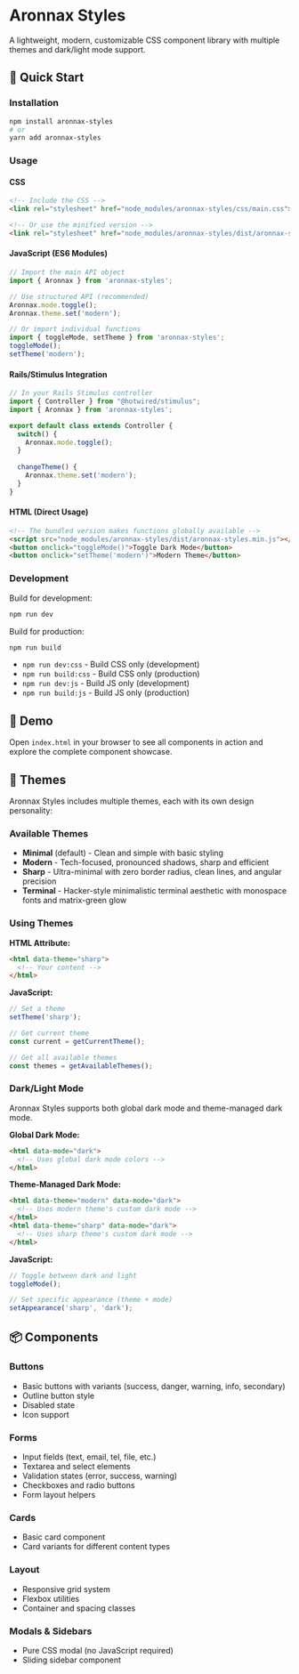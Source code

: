 # Aronnax Styles

A lightweight, modern, customizable CSS component library with multiple themes and dark/light mode support.

## 🚀 Quick Start

### Installation

```bash
npm install aronnax-styles
# or
yarn add aronnax-styles
```

### Usage

#### CSS

```html
<!-- Include the CSS -->
<link rel="stylesheet" href="node_modules/aronnax-styles/css/main.css">

<!-- Or use the minified version -->
<link rel="stylesheet" href="node_modules/aronnax-styles/dist/aronnax-styles.min.css">
```

#### JavaScript (ES6 Modules)

```javascript
// Import the main API object
import { Aronnax } from 'aronnax-styles';

// Use structured API (recommended)
Aronnax.mode.toggle();
Aronnax.theme.set('modern');

// Or import individual functions
import { toggleMode, setTheme } from 'aronnax-styles';
toggleMode();
setTheme('modern');
```

#### Rails/Stimulus Integration

```javascript
// In your Rails Stimulus controller
import { Controller } from "@hotwired/stimulus";
import { Aronnax } from 'aronnax-styles';

export default class extends Controller {
  switch() {
    Aronnax.mode.toggle();
  }
  
  changeTheme() {
    Aronnax.theme.set('modern');
  }
}
```

#### HTML (Direct Usage)

```html
<!-- The bundled version makes functions globally available -->
<script src="node_modules/aronnax-styles/dist/aronnax-styles.min.js"></script>
<button onclick="toggleMode()">Toggle Dark Mode</button>
<button onclick="setTheme('modern')">Modern Theme</button>
```

### Development

Build for development:
```bash
npm run dev
```

Build for production:
```bash
npm run build
```
- `npm run dev:css` - Build CSS only (development)
- `npm run build:css` - Build CSS only (production)
- `npm run dev:js` - Build JS only (development)
- `npm run build:js` - Build JS only (production)

## 📄 Demo

Open `index.html` in your browser to see all components in action and explore the complete component showcase.

## 🎨 Themes

Aronnax Styles includes multiple themes, each with its own design personality:

### Available Themes

- **Minimal** (default) - Clean and simple with basic styling
- **Modern** - Tech-focused, pronounced shadows, sharp and efficient
- **Sharp** - Ultra-minimal with zero border radius, clean lines, and angular precision
- **Terminal** - Hacker-style minimalistic terminal aesthetic with monospace fonts and matrix-green glow

### Using Themes

**HTML Attribute:**
```html
<html data-theme="sharp">
  <!-- Your content -->
</html>
```

**JavaScript:**
```javascript
// Set a theme
setTheme('sharp');

// Get current theme
const current = getCurrentTheme();

// Get all available themes
const themes = getAvailableThemes();
```

### Dark/Light Mode

Aronnax Styles supports both global dark mode and theme-managed dark mode.

**Global Dark Mode:**
```html
<html data-mode="dark">
  <!-- Uses global dark mode colors -->
</html>
```

**Theme-Managed Dark Mode:**
```html
<html data-theme="modern" data-mode="dark">
  <!-- Uses modern theme's custom dark mode -->
</html>
<html data-theme="sharp" data-mode="dark">
  <!-- Uses sharp theme's custom dark mode -->
</html>
```

**JavaScript:**
```javascript
// Toggle between dark and light
toggleMode();

// Set specific appearance (theme + mode)
setAppearance('sharp', 'dark');
```

## 📦 Components

### Buttons
- Basic buttons with variants (success, danger, warning, info, secondary)
- Outline button style
- Disabled state
- Icon support

### Forms
- Input fields (text, email, tel, file, etc.)
- Textarea and select elements
- Validation states (error, success, warning)
- Checkboxes and radio buttons
- Form layout helpers

### Cards
- Basic card component
- Card variants for different content types

### Layout
- Responsive grid system
- Flexbox utilities
- Container and spacing classes

### Modals & Sidebars
- Pure CSS modal (no JavaScript required)
- Sliding sidebar component
